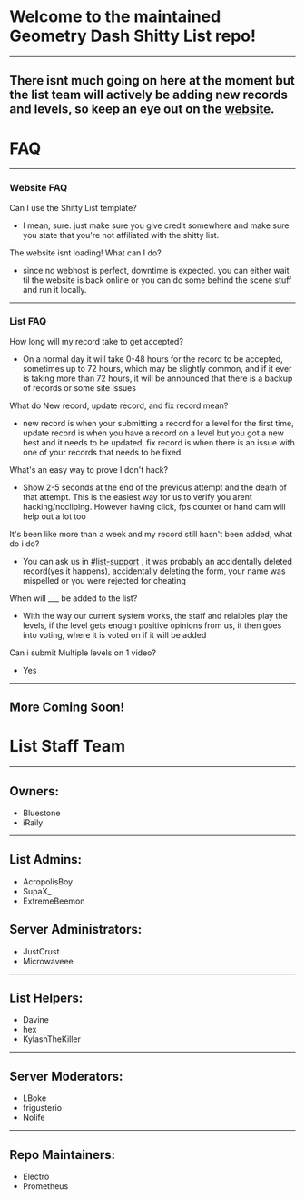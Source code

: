 # Welcome to the maintained Geometry Dash Shitty List repo!

---

## There isnt much going on here at the moment but the list team will actively be adding new records and levels, so keep an eye out on the [website](https://gdshittylist.asemnada991.repl.co/).

# FAQ

---

### Website FAQ

Can I use the Shitty List template?

-   I mean, sure. just make sure you give credit somewhere and make sure you state
    that you're not affiliated with the shitty list.

The website isnt loading! What can I do?

-   since no webhost is perfect, downtime is expected. you can either wait til the
    website is back online or you can do some behind the scene stuff and run it
    locally.

---

### List FAQ

How long will my record take to get accepted?

-   On a normal day it will take 0-48 hours for the record to be accepted,
    sometimes up to 72 hours, which may be slightly common, and if it ever is
    taking more than 72 hours, it will be announced that there is a backup of
    records or some site issues

What do New record, update record, and fix record mean?

-   new record is when your submitting a record for a level for the first time,
    update record is when you have a record on a level but you got a new best and
    it needs to be updated, fix record is when there is an issue with one of your
    records that needs to be fixed

What's an easy way to prove I don't hack?

-   Show 2-5 seconds at the end of the previous attempt and the death of that
    attempt. This is the easiest way for us to verify you arent hacking/nocliping.
    However having click, fps counter or hand cam will help out a lot too

It's been like more than a week and my record still hasn't been added, what do i
do?

-   You can ask us in [#list-support](https://discord.gg/jRAYbe6w6z) , it was
    probably an accidentally deleted record(yes it happens), accidentally deleting
    the form, your name was mispelled or you were rejected for cheating

When will \_\_\_ be added to the list?

-   With the way our current system works, the staff and relaibles play the
    levels, if the level gets enough positive opinions from us, it then goes into
    voting, where it is voted on if it will be added

Can i submit Multiple levels on 1 video?

-   Yes

---

## More Coming Soon!

# List Staff Team

---

## Owners:

-   Bluestone
-   iRaily

---

## List Admins:

-   AcropolisBoy
-   SupaX\_
-   ExtremeBeemon

## Server Administrators:

-   JustCrust
-   Microwaveee

---

## List Helpers:

-   Davine
-   hex
-   KylashTheKiller

---

## Server Moderators:

-   LBoke
-   frigusterio
-   Nolife

---

## Repo Maintainers:

-   Electro
-   Prometheus
